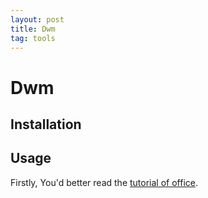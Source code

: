 ```yaml
---
layout: post
title: Dwm
tag: tools
---
```



# Dwm

## Installation

## Usage

Firstly, You'd better read the [tutorial of office](https://dwm.suckless.org/tutorial/).



